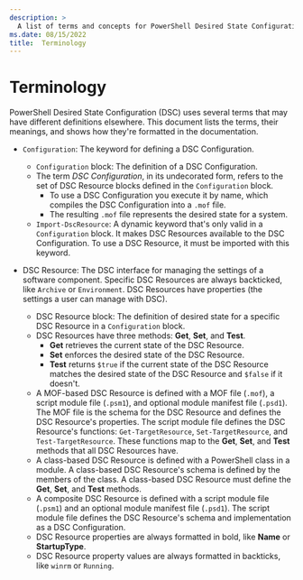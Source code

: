 ```yaml
---
description: >
  A list of terms and concepts for PowerShell Desired State Configuration (DSC).
ms.date: 08/15/2022
title:  Terminology
---
```


# Terminology

PowerShell Desired State Configuration (DSC) uses several terms that may have different definitions
elsewhere. This document lists the terms, their meanings, and shows how they're formatted in the
documentation.

- `Configuration`: The keyword for defining a DSC Configuration.
  - `Configuration` block: The definition of a DSC Configuration.
  - The term _DSC Configuration_, in its undecorated form, refers to the set of DSC Resource blocks
    defined in the `Configuration` block.
    - To use a DSC Configuration you execute it by name, which compiles the DSC Configuration into a
      `.mof` file.
    - The resulting `.mof` file represents the desired state for a system.
  - `Import-DscResource`: A dynamic keyword that's only valid in a `Configuration` block. It makes
    DSC Resources available to the DSC Configuration. To use a DSC Resource, it must be imported
    with this keyword.

- DSC Resource: The DSC interface for managing the settings of a software component. Specific DSC
  Resources are always backticked, like `Archive` or `Environment`. DSC Resources have properties
  (the settings a user can manage with DSC).
  - DSC Resource block: The definition of desired state for a specific DSC Resource in a
    `Configuration` block.
  - DSC Resources have three methods: **Get**, **Set**, and **Test**.
    - **Get** retrieves the current state of the DSC Resource.
    - **Set** enforces the desired state of the DSC Resource.
    - **Test** returns `$true` if the current state of the DSC Resource matches the desired state of
      the DSC Resource and `$false` if it doesn't.
  - A MOF-based DSC Resource is defined with a MOF file (`.mof`), a script module file (`.psm1`),
    and optional module manifest file (`.psd1`). The MOF file is the schema for the DSC Resource and
    defines the DSC Resource's properties. The script module file defines the DSC Resource's
    functions: `Get-TargetResource`, `Set-TargetResource`, and `Test-TargetResource`. These
    functions map to the **Get**, **Set**, and **Test** methods that all DSC Resources have.
  - A class-based DSC Resource is defined with a PowerShell class in a module. A class-based DSC
    Resource's schema is defined by the members of the class. A class-based DSC Resource must define
    the **Get**, **Set**, and **Test** methods.
  - A composite DSC Resource is defined with a script module file (`.psm1`) and an optional module
    manifest file (`.psd1`). The script module file defines the DSC Resource's schema and
    implementation as a DSC Configuration.
  - DSC Resource properties are always formatted in bold, like **Name** or **StartupType**.
  - DSC Resource property values are always formatted in backticks, like `winrm` or `Running`.
